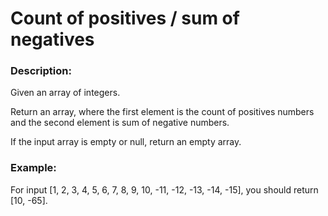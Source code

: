 # Count of positives / sum of negatives

### Description:
Given an array of integers.

Return an array, where the first element is the count of positives numbers and the second element is sum of negative numbers.

If the input array is empty or null, return an empty array.

### Example:
For input [1, 2, 3, 4, 5, 6, 7, 8, 9, 10, -11, -12, -13, -14, -15], you should return [10, -65].